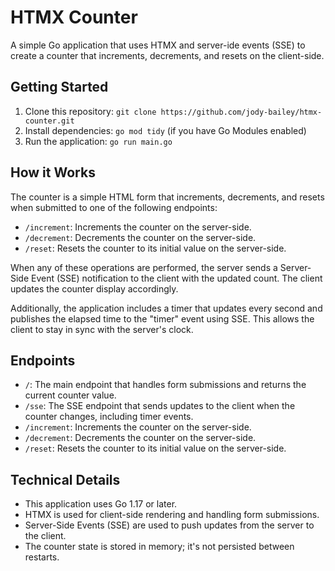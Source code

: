 **HTMX Counter**
================
A simple Go application that uses HTMX and server-ide events (SSE) to create a counter that increments, decrements, and resets on the client-side.

**Getting Started**
-------------------

1. Clone this repository: `git clone https://github.com/jody-bailey/htmx-counter.git`
2. Install dependencies: `go mod tidy` (if you have Go Modules enabled)
3. Run the application: `go run main.go`

**How it Works**
---------------

The counter is a simple HTML form that increments, decrements, and resets when submitted to one of the following endpoints:

* `/increment`: Increments the counter on the server-side.
* `/decrement`: Decrements the counter on the server-side.
* `/reset`: Resets the counter to its initial value on the server-side.

When any of these operations are performed, the server sends a Server-Side Event (SSE) notification to the client with the updated count. The client updates the counter display accordingly.

Additionally, the application includes a timer that updates every second and publishes the elapsed time to the "timer" event using SSE. This allows the client to stay in sync with the server's clock.

**Endpoints**
------------

* `/`: The main endpoint that handles form submissions and returns the current counter value.
* `/sse`: The SSE endpoint that sends updates to the client when the counter changes, including timer events.
* `/increment`: Increments the counter on the server-side.
* `/decrement`: Decrements the counter on the server-side.
* `/reset`: Resets the counter to its initial value on the server-side.

**Technical Details**
-------------------

* This application uses Go 1.17 or later.
* HTMX is used for client-side rendering and handling form submissions.
* Server-Side Events (SSE) are used to push updates from the server to the client.
* The counter state is stored in memory; it's not persisted between restarts.

